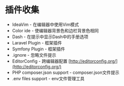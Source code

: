 # 插件收集

* IdeaVim - 在编辑器中使用Vim模式
* Color ide - 使编辑器背景色和边栏背景色相同
* Dash - 在提示中显示Dash中的手册选项
* Laravel Plugin - 框架插件
* Symfony Plugin - 框架插件
* .ignore - 忽略文件提示
* EditorConfig - 跨编辑器配置 [http://editorconfig.org/](http://editorconfig.org/)
* PHP composer.json support - composer.json文件提示
* .env files support - env文件管理工具



